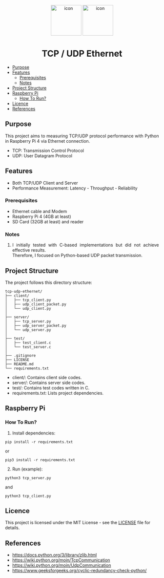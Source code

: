 <div align="center">
<img src="https://cdn-icons-png.flaticon.com/512/919/919855.png" width="100" height="100" alt="icon">
<img src="https://cdn-icons-png.flaticon.com/512/8284/8284643.png" width="100" height="100" alt="icon">
</div>

<h1 align="center">TCP / UDP Ethernet</h1>

* [Purpose](#purpose)
* [Features](#features)
    * [Prerequisites](#prerequisites)
    * [Notes](#notes)
* [Project Structure](#project-structure)
* [Raspberry Pi](#raspberry-pi)
    * [How To Run?](#how-to-run)
* [Licence](#licence)
* [References](#references)

## Purpose
<div align="justify">

This project aims to measuring TCP/UDP protocol performance with Python in Raspberry Pi 4 via Ethernet connection.
- TCP: Transmission Control Protocol
- UDP: User Datagram Protocol

## Features
- Both TCP/UDP Client and Server
- Performance Measurement: Latency - Throughput - Reliability

### Prerequisites
* Ethernet cable and Modem
* Raspberry Pi 4 (4GB at least)
* SD Card (32GB at least) and reader

### Notes
1. I initially tested with C-based implementations but did not achieve effective results.<br>Therefore, I focused on Python-based UDP packet transmission.

</div>

## Project Structure

The project follows this directory structure:

```
tcp-udp-ethernet/
├── client/
│   ├── tcp_client.py
│   ├── udp_client_packet.py
│   └── udp_client.py
│
├── server/
│   ├── tcp_server.py
│   ├── udp_server_packet.py
│   └── udp_server.py
│
├── test/
│   ├── test_client.c
│   └── test_server.c
│
├── .gitignore
├── LICENSE
├── README.md
└── requirements.txt
```

- client/: Contains client side codes.
- server/: Contains server side codes.
- test/: Contains test codes written in C.
- requirements.txt: Lists project dependencies.

## Raspberry Pi

### How To Run?
1. Install dependencies:
```
pip install -r requirements.txt
```
or
```
pip3 install -r requirements.txt
```

2. Run (example):
```
python3 tcp_server.py
```
and
```
python3 tcp_client.py
```

## Licence

This project is licensed under the MIT License - see the [LICENSE](https://github.com/semanurbilada/tcp-udp-ethernet?tab=MIT-1-ov-file#readme) file for details.


## References

- https://docs.python.org/3/library/zlib.html
- https://wiki.python.org/moin/TcpCommunication
- https://wiki.python.org/moin/UdpCommunication
- https://www.geeksforgeeks.org/cyclic-redundancy-check-python/